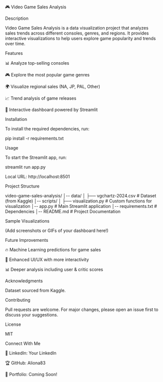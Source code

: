 🎮 Video Game Sales Analysis

Description

Video Game Sales Analysis is a data visualization project that analyzes sales trends across different consoles, genres, and regions. It provides interactive visualizations to help users explore game popularity and trends over time.

Features

📊 Analyze top-selling consoles

🎮 Explore the most popular game genres

🌍 Visualize regional sales (NA, JP, PAL, Other)

📈 Trend analysis of game releases

🚀 Interactive dashboard powered by Streamlit

Installation

To install the required dependencies, run:

pip install -r requirements.txt

Usage

To start the Streamlit app, run:

streamlit run app.py

Local URL: http://localhost:8501

Project Structure

video-game-sales-analysis/
│-- data/
│   ├── vgchartz-2024.csv  # Dataset (from Kaggle)
│-- scripts/
│   ├── visualization.py    # Custom functions for visualization
│-- app.py                 # Main Streamlit application
│-- requirements.txt       # Dependencies
│-- README.md              # Project Documentation

Sample Visualizations

(Add screenshots or GIFs of your dashboard here!)

Future Improvements

🔥 Machine Learning predictions for game sales

🎨 Enhanced UI/UX with more interactivity

📊 Deeper analysis including user & critic scores

Acknowledgments

Dataset sourced from Kaggle.

Contributing

Pull requests are welcome. For major changes, please open an issue first to discuss your suggestions.

License

MIT

Connect With Me

💼 LinkedIn: Your LinkedIn

🏆 GitHub: Aliona83

🚀 Portfolio: Coming Soon!
